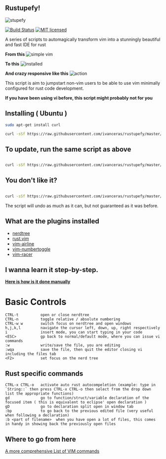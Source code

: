 ## Rustupefy!
![stupefy](https://raw.githubusercontent.com/ivanceras/rustupefy/master/reference/stupefy2.jpg)

[![Build Status](https://api.travis-ci.org/ivanceras/rustupefy.svg)](https://travis-ci.org/ivanceras/rustupefy)
[![MIT licensed](https://img.shields.io/badge/license-MIT-blue.svg)](./LICENSE)

A series of scripts to automagically transform vim into a stunningly beautiful and fast IDE for rust

**From this**
![simple vim](https://raw.githubusercontent.com/ivanceras/rustupefy/master/bare_vim.png)

**To this**
![installed](https://raw.githubusercontent.com/ivanceras/rustupefy/master/vim_complete.png)

**And crazy responsive like this**
![action](https://raw.githubusercontent.com/ivanceras/rustupefy/master/vim_action.gif)

This script is aim to jumpstart non-vim users to be able to use vim minimally configured for rust code development.

**If you have been using vi before, this script might probably not for you**

## Installing ( Ubuntu )

```sh
sudo apt-get install curl

curl -sSf https://raw.githubusercontent.com/ivanceras/rustupefy/master/setup.sh | sh

```

## To update, run the same script as above

```sh

curl -sSf https://raw.githubusercontent.com/ivanceras/rustupefy/master/setup.sh | sh

```

## You don't like it?

```sh

curl -sSf https://raw.githubusercontent.com/ivanceras/rustupefy/master/uninstall.sh | sh

```

The script will undo as much as it can, but not guaranteed as it was before.


## What are the plugins installed
- [nerdtree](https://github.com/scrooloose/nerdtree)
- [rust.vim](https://github.com/rust-lang/rust.vim)
- [vim-airline](https://github.com/bling/vim-airline)
- [vim-numbertoggle](https://github.com/jeffkreeftmeijer/vim-numbertoggle)
- [vim-racer](https://github.com/racer-rust/vim-racer)

## I wanna learn it step-by-step.

**[Here is how is it done manually](https://github.com/ivanceras/rust-vim-setup)**



# Basic Controls
	CTRL-t 			open or close nerdtree
	CTRL-n 			toggle relative / absolute numbering
	CTRL-w w 		switch focus on nerdtree and open windows
	h,j,k,l			navigate the cursor left, down, up, right respectively
	i				insert mode, you can start typing in your code
	<ESC>   		gp back to normal/default mode, where you can issue vi commands
	:w      		write/save the file, you are editing
	:wqa   			save the file, then quit the editor closing vi including the files tab
	<F2>			set focus on the nerd tree

## Rust specific commands
	CTRL-x CTRL-o   activate auto rust autocompeletion (example: type in `String::` then press CTRL-x CTRL-o then select from the drop down list the appropriate functions)
	gd				go to function/struct/variable declaration of the focused item ( this is equivalent to eclipse' open declaration )
	gD				go to declaration split open in window tab
	:bp				to go back to the previous edited file (very useful when following a declaration)
	:b <part of filename>  when you have open a lot of files, this comes in handy in showing back the previously open files

## Where to go from here

[A more comprehensive List of VIM commands](https://github.com/ivanceras/rust-vim-setup/blob/master/VIM_Notes.md)


